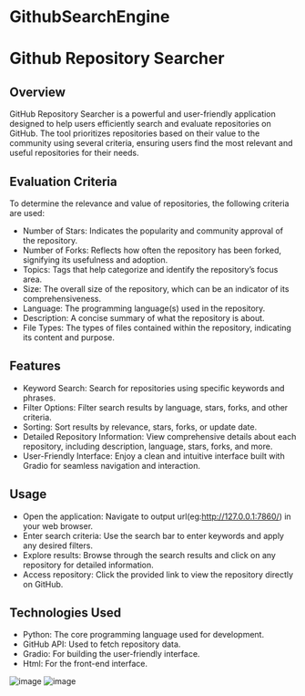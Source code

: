 # GithubSearchEngine

# Github Repository Searcher

## Overview

GitHub Repository Searcher is a powerful and user-friendly application designed to help users efficiently search and evaluate repositories on GitHub. The tool prioritizes repositories based on their value to the community using several criteria, ensuring users find the most relevant and useful repositories for their needs.

## Evaluation Criteria

To determine the relevance and value of repositories, the following criteria are used:

- Number of Stars: Indicates the popularity and community approval of the repository.
- Number of Forks: Reflects how often the repository has been forked, signifying its usefulness and adoption.
- Topics: Tags that help categorize and identify the repository’s focus area.
- Size: The overall size of the repository, which can be an indicator of its comprehensiveness.
- Language: The programming language(s) used in the repository.
- Description: A concise summary of what the repository is about.
- File Types: The types of files contained within the repository, indicating its content and purpose.

## Features

- Keyword Search: Search for repositories using specific keywords and phrases.
- Filter Options: Filter search results by language, stars, forks, and other criteria.
- Sorting: Sort results by relevance, stars, forks, or update date.
- Detailed Repository Information: View comprehensive details about each repository, including description, language, stars, forks, and more.
- User-Friendly Interface: Enjoy a clean and intuitive interface built with Gradio for seamless navigation and interaction.

## Usage

- Open the application: Navigate to output url(eg:http://127.0.0.1:7860/) in your web browser. 
- Enter search criteria: Use the search bar to enter keywords and apply any desired filters.
- Explore results: Browse through the search results and click on any repository for detailed information.
- Access repository: Click the provided link to view the repository directly on GitHub.

## Technologies Used

- Python: The core programming language used for development.
- GitHub API: Used to fetch repository data.
- Gradio: For building the user-friendly interface.
- Html: For the front-end interface.

![image](https://user-images.githubusercontent.com/41435417/193451998-8d1b0c5f-425e-4a93-9069-2381b41dcb68.png)
![image](https://github.com/Sathish1504/GithubSearchEngine/tree/2d8bd0f5230f25918c9d3499d3956fa14d845a6c/Result)

